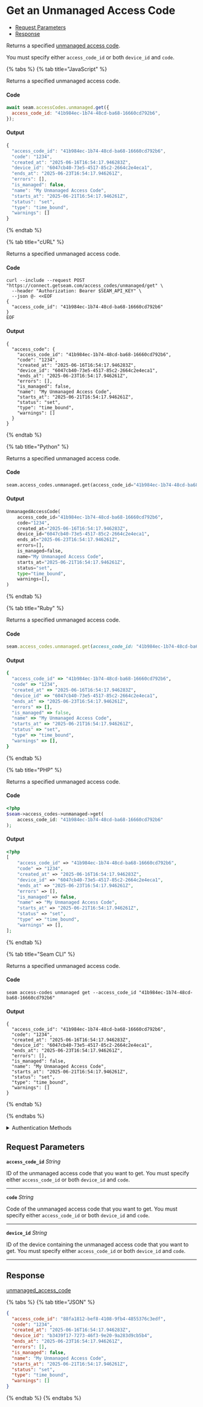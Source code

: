 # Get an Unmanaged Access Code

- [Request Parameters](#request-parameters)
- [Response](#response)

Returns a specified [unmanaged access code](https://docs.seam.co/latest/capability-guides/smart-locks/access-codes/migrating-existing-access-codes).

You must specify either `access_code_id` or both `device_id` and `code`.


{% tabs %}
{% tab title="JavaScript" %}

Returns a specified unmanaged access code.

#### Code

```javascript
await seam.accessCodes.unmanaged.get({
  access_code_id: "41b984ec-1b74-48cd-ba68-16660cd792b6",
});
```

#### Output

```javascript
{
  "access_code_id": "41b984ec-1b74-48cd-ba68-16660cd792b6",
  "code": "1234",
  "created_at": "2025-06-16T16:54:17.946283Z",
  "device_id": "6047cb40-73e5-4517-85c2-2664c2e4eca1",
  "ends_at": "2025-06-23T16:54:17.946261Z",
  "errors": [],
  "is_managed": false,
  "name": "My Unmanaged Access Code",
  "starts_at": "2025-06-21T16:54:17.946261Z",
  "status": "set",
  "type": "time_bound",
  "warnings": []
}
```
{% endtab %}

{% tab title="cURL" %}

Returns a specified unmanaged access code.

#### Code

```curl
curl --include --request POST "https://connect.getseam.com/access_codes/unmanaged/get" \
  --header "Authorization: Bearer $SEAM_API_KEY" \
  --json @- <<EOF
{
  "access_code_id": "41b984ec-1b74-48cd-ba68-16660cd792b6"
}
EOF
```

#### Output

```curl
{
  "access_code": {
    "access_code_id": "41b984ec-1b74-48cd-ba68-16660cd792b6",
    "code": "1234",
    "created_at": "2025-06-16T16:54:17.946283Z",
    "device_id": "6047cb40-73e5-4517-85c2-2664c2e4eca1",
    "ends_at": "2025-06-23T16:54:17.946261Z",
    "errors": [],
    "is_managed": false,
    "name": "My Unmanaged Access Code",
    "starts_at": "2025-06-21T16:54:17.946261Z",
    "status": "set",
    "type": "time_bound",
    "warnings": []
  }
}
```
{% endtab %}

{% tab title="Python" %}

Returns a specified unmanaged access code.

#### Code

```python
seam.access_codes.unmanaged.get(access_code_id="41b984ec-1b74-48cd-ba68-16660cd792b6")
```

#### Output

```python
UnmanagedAccessCode(
    access_code_id="41b984ec-1b74-48cd-ba68-16660cd792b6",
    code="1234",
    created_at="2025-06-16T16:54:17.946283Z",
    device_id="6047cb40-73e5-4517-85c2-2664c2e4eca1",
    ends_at="2025-06-23T16:54:17.946261Z",
    errors=[],
    is_managed=false,
    name="My Unmanaged Access Code",
    starts_at="2025-06-21T16:54:17.946261Z",
    status="set",
    type="time_bound",
    warnings=[],
)
```
{% endtab %}

{% tab title="Ruby" %}

Returns a specified unmanaged access code.

#### Code

```ruby
seam.access_codes.unmanaged.get(access_code_id: "41b984ec-1b74-48cd-ba68-16660cd792b6")
```

#### Output

```ruby
{
  "access_code_id" => "41b984ec-1b74-48cd-ba68-16660cd792b6",
  "code" => "1234",
  "created_at" => "2025-06-16T16:54:17.946283Z",
  "device_id" => "6047cb40-73e5-4517-85c2-2664c2e4eca1",
  "ends_at" => "2025-06-23T16:54:17.946261Z",
  "errors" => [],
  "is_managed" => false,
  "name" => "My Unmanaged Access Code",
  "starts_at" => "2025-06-21T16:54:17.946261Z",
  "status" => "set",
  "type" => "time_bound",
  "warnings" => [],
}
```
{% endtab %}

{% tab title="PHP" %}

Returns a specified unmanaged access code.

#### Code

```php
<?php
$seam->access_codes->unmanaged->get(
    access_code_id: "41b984ec-1b74-48cd-ba68-16660cd792b6"
);
```

#### Output

```php
<?php
[
    "access_code_id" => "41b984ec-1b74-48cd-ba68-16660cd792b6",
    "code" => "1234",
    "created_at" => "2025-06-16T16:54:17.946283Z",
    "device_id" => "6047cb40-73e5-4517-85c2-2664c2e4eca1",
    "ends_at" => "2025-06-23T16:54:17.946261Z",
    "errors" => [],
    "is_managed" => false,
    "name" => "My Unmanaged Access Code",
    "starts_at" => "2025-06-21T16:54:17.946261Z",
    "status" => "set",
    "type" => "time_bound",
    "warnings" => [],
];
```
{% endtab %}

{% tab title="Seam CLI" %}

Returns a specified unmanaged access code.

#### Code

```seam_cli
seam access-codes unmanaged get --access_code_id "41b984ec-1b74-48cd-ba68-16660cd792b6"
```

#### Output

```seam_cli
{
  "access_code_id": "41b984ec-1b74-48cd-ba68-16660cd792b6",
  "code": "1234",
  "created_at": "2025-06-16T16:54:17.946283Z",
  "device_id": "6047cb40-73e5-4517-85c2-2664c2e4eca1",
  "ends_at": "2025-06-23T16:54:17.946261Z",
  "errors": [],
  "is_managed": false,
  "name": "My Unmanaged Access Code",
  "starts_at": "2025-06-21T16:54:17.946261Z",
  "status": "set",
  "type": "time_bound",
  "warnings": []
}
```
{% endtab %}

{% endtabs %}


<details>

<summary>Authentication Methods</summary>

- API key
- Client session token
- Personal access token
  <br>Must also include the `seam-workspace` header in the request.

To learn more, see [Authentication](https://docs.seam.co/latest/api/authentication).
</details>

## Request Parameters

**`access_code_id`** *String*

ID of the unmanaged access code that you want to get. You must specify either `access_code_id` or both `device_id` and `code`.

---

**`code`** *String*

Code of the unmanaged access code that you want to get. You must specify either `access_code_id` or both `device_id` and `code`.

---

**`device_id`** *String*

ID of the device containing the unmanaged access code that you want to get. You must specify either `access_code_id` or both `device_id` and `code`.

---


## Response

[unmanaged\_access\_code](.)


{% tabs %}
{% tab title="JSON" %}



```json
{
  "access_code_id": "88fa1812-bef8-4108-9fb4-4855376c3edf",
  "code": "1234",
  "created_at": "2025-06-16T16:54:17.946283Z",
  "device_id": "b3439f17-7273-46f3-9e20-9a283d9cb5b4",
  "ends_at": "2025-06-23T16:54:17.946261Z",
  "errors": [],
  "is_managed": false,
  "name": "My Unmanaged Access Code",
  "starts_at": "2025-06-21T16:54:17.946261Z",
  "status": "set",
  "type": "time_bound",
  "warnings": []
}
```
{% endtab %}
{% endtabs %}
